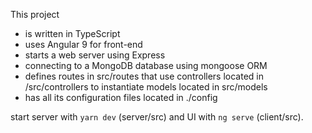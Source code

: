 This project
  * is written in TypeScript
  * uses Angular 9 for front-end
  * starts a web server using Express
  * connecting to a MongoDB database using mongoose ORM
  * defines routes in src/routes that use controllers located in /src/controllers to instantiate models located in src/models
  * has all its configuration files located in ./config

start server with `yarn dev` (server/src) and UI with `ng serve` (client/src).